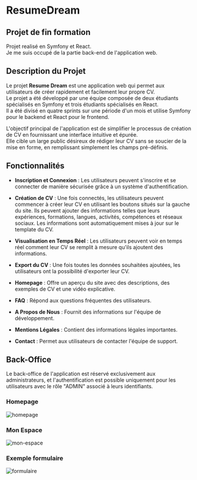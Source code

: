 # ResumeDream

## Projet de fin formation

Projet realisé en Symfony et React.  
Je me suis occupé de la partie back-end de l'application web.


## Description du Projet

Le projet **Resume Dream** est une application web qui permet aux utilisateurs de créer rapidement et facilement leur propre CV.   
Le projet a été développé par une équipe composée de deux étudiants spécialisés en Symfony et trois étudiants spécialisés en React.   
Il a été divisé en quatre sprints sur une période d'un mois et utilise Symfony pour le backend et React pour le frontend.

L'objectif principal de l'application est de simplifier le processus de création de CV en fournissant une interface intuitive et épurée.   
Elle cible un large public désireux de rédiger leur CV sans se soucier de la mise en forme, en remplissant simplement les champs pré-définis.

## Fonctionnalités

- **Inscription et Connexion** : Les utilisateurs peuvent s'inscrire et se connecter de manière sécurisée grâce à un système d'authentification.

- **Création de CV** : Une fois connectés, les utilisateurs peuvent commencer à créer leur CV en utilisant les boutons situés sur la gauche du site. Ils peuvent ajouter des informations telles que leurs expériences, formations, langues, activités, compétences et réseaux sociaux. Les informations sont automatiquement mises à jour sur le template du CV.

- **Visualisation en Temps Réel** : Les utilisateurs peuvent voir en temps réel comment leur CV se remplit à mesure qu'ils ajoutent des informations.

- **Export du CV** : Une fois toutes les données souhaitées ajoutées, les utilisateurs ont la possibilité d'exporter leur CV.

- **Homepage** : Offre un aperçu du site avec des descriptions, des exemples de CV et une vidéo explicative.

- **FAQ** : Répond aux questions fréquentes des utilisateurs.

- **A Propos de Nous** : Fournit des informations sur l'équipe de développement.

- **Mentions Légales** : Contient des informations légales importantes.

- **Contact** : Permet aux utilisateurs de contacter l'équipe de support.

## Back-Office

Le back-office de l'application est réservé exclusivement aux administrateurs, et l'authentification est possible uniquement pour les utilisateurs avec le rôle "ADMIN" associé à leurs identifiants.

### Homepage
![homepage](https://user-images.githubusercontent.com/86592793/149946607-bd1e7d68-0934-4644-8dac-b6462145d2d3.png)

### Mon Espace
![mon-espace](https://user-images.githubusercontent.com/86592793/149946618-cedc3281-e74a-4219-a53f-cfc4fe540aeb.png)

### Exemple formulaire
![formulaire](https://user-images.githubusercontent.com/86592793/149946475-16bba333-c0a6-43b3-b3d3-e8214dd74925.png)
